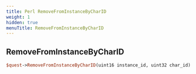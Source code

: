 ```yaml
---
title: Perl RemoveFromInstanceByCharID
weight: 1
hidden: true
menuTitle: RemoveFromInstanceByCharID
---
```

## RemoveFromInstanceByCharID
```perl
$quest->RemoveFromInstanceByCharID(uint16 instance_id, uint32 char_id)
```